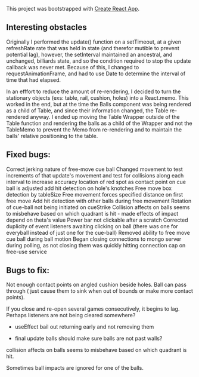 This project was bootstrapped with [Create React App](https://github.com/facebook/create-react-app).

## Interesting obstacles

Originally I performed the update() function on a setTimeout, at a given refreshRate rate that was held in state (and therefor mutible to prevent potential lag), however, the setInterval maintained an ancestral, and unchanged, billiards state, and so the condition required to stop the update callback was never met.  Because of this, I changed to requestAnimationFrame, and had to use Date to determine the interval of time that had elapsed.

In an efffort to reduce the amount of re-rendering, I decided to turn the stationary objects (exs: table, rail, cushion, holes) into a React.memo.  This worked in the end, but at the time the Balls component was being rendered as a child of Table, and since their information changed, the Table re-rendered anyway.  I ended up moving the Table Wrapper outside of the Table function and rendering the balls as a child of the Wrapper and not the TableMemo to prevent the Memo from re-rendering and to maintain the balls' relative positioning to the table.

## Fixed bugs:
Correct jerking nature of free-move cue ball
Changed movement to test increments of that update's movement and test for collisions along each interval to increase accuracy
location of red spot as contact point on cue ball is adjusted
add hit detection on hole's knotches
Free move box detection by tableSize
Free movement forces specified distance on first free move
Add hit detection with other balls during free movement
Rotation of cue-ball not being initiated on cueStrike
Collision affects on balls seems to misbehave based on which quadrant is hit - made effects of impact depend on theta's value
Power bar not clickable after a scratch
Corrected duplicity of event listeners awaiting clicking on ball (there was one for everyball instead of just one for the cue-ball)
Removed ability to free move cue ball during ball motion
Began closing connections to mongo server during polling, as not closing them was quickly hitting connection cap on free-use service 

## Bugs to fix:

Not enough contact points on angled cushion beside holes.  Ball can pass through ( just cause them to sink when out of bounds or make more contact points).

If you close and re-open several games consecutively, it begins to lag.  Perhaps listeners are not being cleared somewhere?
- useEffect bail out returning early and not removing them

- final update balls should make sure balls are not past walls?

collision affects on balls seems to misbehave based on which quadrant is hit.

Sometimes ball impacts are ignored for one of the balls.